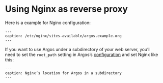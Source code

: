 # Using Nginx as reverse proxy

Here is a example for Nginx configuration:
```{literalinclude} ../../conf/nginx.conf
---
caption: /etc/nginx/sites-available/argos.example.org
---
```

If you want to use Argos under a subdirectory of your web server, you’ll need to set the `root_path` setting in Argos’s [configuration](../configuration.md) and set Nginx like this:

```{literalinclude} ../../conf/nginx-subdirectory.conf
---
caption: Nginx’s location for Argos in a subdirectory
---
```
